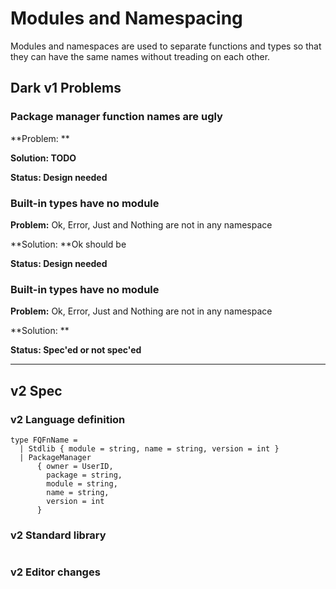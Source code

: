 # Modules and Namespacing

Modules and namespaces are used to separate functions and types so that they can have the same names without treading on each other.

## Dark v1 Problems

### Package manager function names are ugly

**Problem: **

**Solution: TODO**

**Status: Design needed**

### **Built-in types have no module**

**Problem:** Ok, Error, Just and Nothing are not in any namespace

**Solution: **Ok should be

**Status: Design needed**

### **Built-in types have no module**

**Problem:** Ok, Error, Just and Nothing are not in any namespace

**Solution: **

**Status: Spec'ed or not spec'ed**

****

##

## v2 Spec

### v2 Language definition

```
type FQFnName =
  | Stdlib { module = string, name = string, version = int }
  | PackageManager
      { owner = UserID,
        package = string,
        module = string,
        name = string,
        version = int
      }
```

### v2 Standard library

```
```

### v2 Editor changes

###
